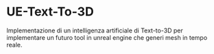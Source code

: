 # UE-Text-To-3D
Implementazione di un intelligenza artificiale di Text-to-3D per implementare un futuro tool in unreal engine che generi mesh in tempo reale.
